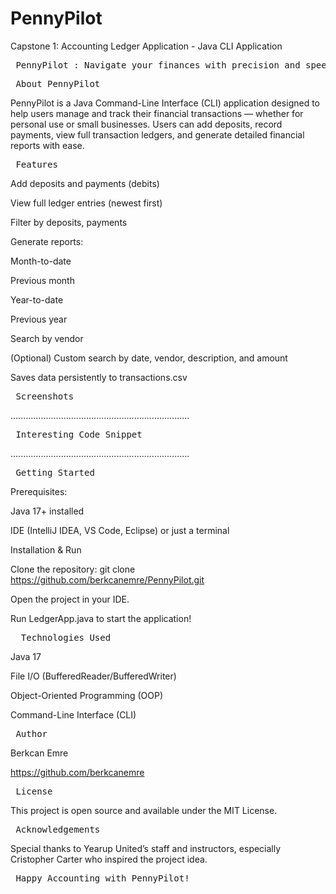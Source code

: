 # PennyPilot
Capstone 1: Accounting Ledger Application - Java CLI Application

<p align="center"> <pre> PennyPilot : Navigate your finances with precision and speed. </pre>
<p align="center"> <pre> About PennyPilot </pre> 
PennyPilot is a Java Command-Line Interface (CLI) application designed to help users manage and track their financial transactions — whether for personal use or small businesses.
Users can add deposits, record payments, view full transaction ledgers, and generate detailed financial reports with ease.
<p align="center"> <pre> Features  </pre> 

Add deposits and payments (debits)

View full ledger entries (newest first)

Filter by deposits, payments

Generate reports:

Month-to-date

Previous month

Year-to-date

Previous year

Search by vendor

(Optional) Custom search by date, vendor, description, and amount

Saves data persistently to transactions.csv

<p align="center"> <pre> Screenshots  </pre>
.......................................................................
<p align="center"> <pre> Interesting Code Snippet  </pre>
.......................................................................
<p align="center"> <pre> Getting Started  </pre>
Prerequisites:

Java 17+ installed

IDE (IntelliJ IDEA, VS Code, Eclipse) or just a terminal

Installation & Run

Clone the repository:
git clone https://github.com/berkcanemre/PennyPilot.git

Open the project in your IDE.

Run LedgerApp.java to start the application!

<p align="center"> <pre>  Technologies Used </pre>

Java 17

File I/O (BufferedReader/BufferedWriter)

Object-Oriented Programming (OOP)

Command-Line Interface (CLI)

<p align="center"> <pre> Author </pre>

Berkcan Emre

https://github.com/berkcanemre

<p align="center"> <pre> License </pre>

This project is open source and available under the MIT License.

<p align="center"> <pre> Acknowledgements </pre>

Special thanks to Yearup United’s staff and instructors, especially Cristopher Carter who inspired the project idea.

<p align="center"> <pre> Happy Accounting with PennyPilot! </pre>
